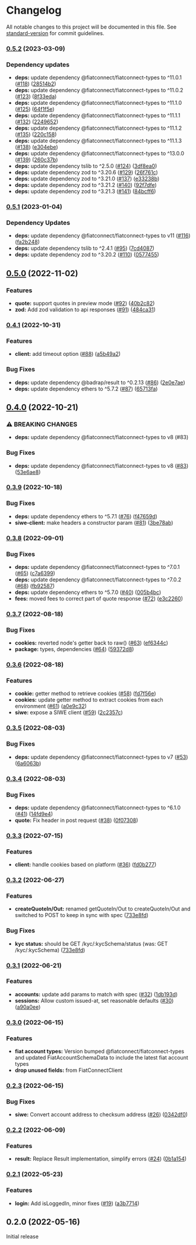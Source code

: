# Changelog

All notable changes to this project will be documented in this file. See [standard-version](https://github.com/conventional-changelog/standard-version) for commit guidelines.

### [0.5.2](https://github.com/fiatconnect/fiatconnect-sdk/compare/v0.5.1...v0.5.2) (2023-03-09)


### Dependency updates

* **deps:** update dependency @fiatconnect/fiatconnect-types to ^11.0.1 ([#118](https://github.com/fiatconnect/fiatconnect-sdk/issues/118)) ([28514b2](https://github.com/fiatconnect/fiatconnect-sdk/commit/28514b2aeeb353118afb1cb03f373f173ca172c8))
* **deps:** update dependency @fiatconnect/fiatconnect-types to ^11.0.2 ([#123](https://github.com/fiatconnect/fiatconnect-sdk/issues/123)) ([8f33eda](https://github.com/fiatconnect/fiatconnect-sdk/commit/8f33edad770ccf496a7a7cd28a2a6b204c132ea5))
* **deps:** update dependency @fiatconnect/fiatconnect-types to ^11.1.0 ([#125](https://github.com/fiatconnect/fiatconnect-sdk/issues/125)) ([64f1f5e](https://github.com/fiatconnect/fiatconnect-sdk/commit/64f1f5eccf978a134bc621ea4bd36cb24f351f55))
* **deps:** update dependency @fiatconnect/fiatconnect-types to ^11.1.1 ([#132](https://github.com/fiatconnect/fiatconnect-sdk/issues/132)) ([2249652](https://github.com/fiatconnect/fiatconnect-sdk/commit/224965289edbdadd217f09c6efe0b42eaf19b9bb))
* **deps:** update dependency @fiatconnect/fiatconnect-types to ^11.1.2 ([#135](https://github.com/fiatconnect/fiatconnect-sdk/issues/135)) ([220c158](https://github.com/fiatconnect/fiatconnect-sdk/commit/220c158d57a00987e4aaeb943667919a2819caae))
* **deps:** update dependency @fiatconnect/fiatconnect-types to ^11.1.3 ([#138](https://github.com/fiatconnect/fiatconnect-sdk/issues/138)) ([e304ebe](https://github.com/fiatconnect/fiatconnect-sdk/commit/e304ebeb7e81551adde27f6bd96cfba7304395b2))
* **deps:** update dependency @fiatconnect/fiatconnect-types to ^13.0.0 ([#139](https://github.com/fiatconnect/fiatconnect-sdk/issues/139)) ([260c37b](https://github.com/fiatconnect/fiatconnect-sdk/commit/260c37b10d169ee107cfec98786e8acbc59240fa))
* **deps:** update dependency tslib to ^2.5.0 ([#124](https://github.com/fiatconnect/fiatconnect-sdk/issues/124)) ([3df8ea0](https://github.com/fiatconnect/fiatconnect-sdk/commit/3df8ea0990fb8a62cabe8949ce708da1b7653f68))
* **deps:** update dependency zod to ^3.20.6 ([#129](https://github.com/fiatconnect/fiatconnect-sdk/issues/129)) ([26f761c](https://github.com/fiatconnect/fiatconnect-sdk/commit/26f761c7b5fe130932389ff5bcdb64a2b6889519))
* **deps:** update dependency zod to ^3.21.0 ([#137](https://github.com/fiatconnect/fiatconnect-sdk/issues/137)) ([e33238b](https://github.com/fiatconnect/fiatconnect-sdk/commit/e33238be8a1d98d66833fbd57c87ea3a746016dd))
* **deps:** update dependency zod to ^3.21.2 ([#140](https://github.com/fiatconnect/fiatconnect-sdk/issues/140)) ([92f7dfe](https://github.com/fiatconnect/fiatconnect-sdk/commit/92f7dfeedab6ef534075356725a7bcb1ad9b09d3))
* **deps:** update dependency zod to ^3.21.3 ([#141](https://github.com/fiatconnect/fiatconnect-sdk/issues/141)) ([84bcff6](https://github.com/fiatconnect/fiatconnect-sdk/commit/84bcff6351f2feade3a5d75f3e4baea2ba16dd9b))

### [0.5.1](https://github.com/fiatconnect/fiatconnect-sdk/compare/v0.5.0...v0.5.1) (2023-01-04)


### Dependency Updates

* **deps:** update dependency @fiatconnect/fiatconnect-types to v11 ([#116](https://github.com/fiatconnect/fiatconnect-sdk/issues/116)) ([fa2b248](https://github.com/fiatconnect/fiatconnect-sdk/commit/fa2b248f0eead058074baf0500fcad5ba14815c2))
* **deps:** update dependency tslib to ^2.4.1 ([#95](https://github.com/fiatconnect/fiatconnect-sdk/issues/95)) ([7cd4087](https://github.com/fiatconnect/fiatconnect-sdk/commit/7cd40877aecf7bc1c6edf1264adb3ed10727537f))
* **deps:** update dependency zod to ^3.20.2 ([#110](https://github.com/fiatconnect/fiatconnect-sdk/issues/110)) ([0577455](https://github.com/fiatconnect/fiatconnect-sdk/commit/0577455cc36324990795c4adbcfb41d2f8671495))

## [0.5.0](https://github.com/fiatconnect/fiatconnect-sdk/compare/v0.4.1...v0.5.0) (2022-11-02)


### Features

* **quote:** support quotes in preview mode ([#92](https://github.com/fiatconnect/fiatconnect-sdk/issues/92)) ([40b2c82](https://github.com/fiatconnect/fiatconnect-sdk/commit/40b2c82cfcd42f227682c3cf4f6893c214c9fa6b))
* **zod:** Add zod validation to api responses ([#91](https://github.com/fiatconnect/fiatconnect-sdk/issues/91)) ([484ca31](https://github.com/fiatconnect/fiatconnect-sdk/commit/484ca311275774cf855f1941e2703a81c0275e0d))

### [0.4.1](https://github.com/fiatconnect/fiatconnect-sdk/compare/v0.4.0...v0.4.1) (2022-10-31)


### Features

* **client:** add timeout option ([#88](https://github.com/fiatconnect/fiatconnect-sdk/issues/88)) ([a5b49a2](https://github.com/fiatconnect/fiatconnect-sdk/commit/a5b49a2acd074183615aea6b7cc24ef1b0bd1ecb))


### Bug Fixes

* **deps:** update dependency @badrap/result to ^0.2.13 ([#86](https://github.com/fiatconnect/fiatconnect-sdk/issues/86)) ([2e0e7ae](https://github.com/fiatconnect/fiatconnect-sdk/commit/2e0e7ae853ae10f361cc8854885f3d0ba9d04731))
* **deps:** update dependency ethers to ^5.7.2 ([#87](https://github.com/fiatconnect/fiatconnect-sdk/issues/87)) ([65713fa](https://github.com/fiatconnect/fiatconnect-sdk/commit/65713fa81a9ecc856215ef6b1b2e6688529523b5))

## [0.4.0](https://github.com/fiatconnect/fiatconnect-sdk/compare/v0.3.9...v0.4.0) (2022-10-21)


### ⚠ BREAKING CHANGES

* **deps:** update dependency @fiatconnect/fiatconnect-types to v8 (#83)

### Bug Fixes

* **deps:** update dependency @fiatconnect/fiatconnect-types to v8 ([#83](https://github.com/fiatconnect/fiatconnect-sdk/issues/83)) ([53e6ae8](https://github.com/fiatconnect/fiatconnect-sdk/commit/53e6ae88a45cf6e92684e9db42711e348c186caa))

### [0.3.9](https://github.com/fiatconnect/fiatconnect-sdk/compare/v0.3.8...v0.3.9) (2022-10-18)


### Bug Fixes

* **deps:** update dependency ethers to ^5.7.1 ([#76](https://github.com/fiatconnect/fiatconnect-sdk/issues/76)) ([f47659d](https://github.com/fiatconnect/fiatconnect-sdk/commit/f47659d664d92fbaa6b4a5e9e0a82d640131f530))
* **siwe-client:** make headers a constructor param ([#81](https://github.com/fiatconnect/fiatconnect-sdk/issues/81)) ([3be78ab](https://github.com/fiatconnect/fiatconnect-sdk/commit/3be78ab1d505b22b67d15fb24060e079122d790f))

### [0.3.8](https://github.com/fiatconnect/fiatconnect-sdk/compare/v0.3.7...v0.3.8) (2022-09-01)


### Bug Fixes

* **deps:** update dependency @fiatconnect/fiatconnect-types to ^7.0.1 ([#65](https://github.com/fiatconnect/fiatconnect-sdk/issues/65)) ([c7a6399](https://github.com/fiatconnect/fiatconnect-sdk/commit/c7a6399cf43c88754b01b2922f257d4acb1175d0))
* **deps:** update dependency @fiatconnect/fiatconnect-types to ^7.0.2 ([#68](https://github.com/fiatconnect/fiatconnect-sdk/issues/68)) ([fb92587](https://github.com/fiatconnect/fiatconnect-sdk/commit/fb925875ebfbb4b9f3cf9a3c60c41f189390bc18))
* **deps:** update dependency ethers to ^5.7.0 ([#40](https://github.com/fiatconnect/fiatconnect-sdk/issues/40)) ([005b4bc](https://github.com/fiatconnect/fiatconnect-sdk/commit/005b4bc28e51ae6d58ae04cdc0ea85804f6b40fc))
* **fees:** moved fees to correct part of quote response ([#72](https://github.com/fiatconnect/fiatconnect-sdk/issues/72)) ([e3c2260](https://github.com/fiatconnect/fiatconnect-sdk/commit/e3c2260da179672775b4401134876814134146ef))

### [0.3.7](https://github.com/fiatconnect/fiatconnect-sdk/compare/v0.3.6...v0.3.7) (2022-08-18)


### Bug Fixes

* **cookies:** reverted node's getter back to raw() ([#63](https://github.com/fiatconnect/fiatconnect-sdk/issues/63)) ([ef6344c](https://github.com/fiatconnect/fiatconnect-sdk/commit/ef6344c3e4ae178b90c1eb62ca51adbf739b5c10))
* **package:** types, dependencies ([#64](https://github.com/fiatconnect/fiatconnect-sdk/issues/64)) ([59372d8](https://github.com/fiatconnect/fiatconnect-sdk/commit/59372d875a62ca84624111c7002b6580cc982e04))

### [0.3.6](https://github.com/fiatconnect/fiatconnect-sdk/compare/v0.3.5...v0.3.6) (2022-08-18)


### Features

* **cookie:** getter method to retrieve cookies ([#58](https://github.com/fiatconnect/fiatconnect-sdk/issues/58)) ([fd7f56e](https://github.com/fiatconnect/fiatconnect-sdk/commit/fd7f56e7757defc3d8636c07ba167298a30f6afb))
* **cookies:** update getter method to extract cookies from each environment ([#61](https://github.com/fiatconnect/fiatconnect-sdk/issues/61)) ([a0e9c32](https://github.com/fiatconnect/fiatconnect-sdk/commit/a0e9c322bc4a78d9f0be76575185a742d9f26f03))
* **siwe:** expose a SIWE client ([#59](https://github.com/fiatconnect/fiatconnect-sdk/issues/59)) ([2c2357c](https://github.com/fiatconnect/fiatconnect-sdk/commit/2c2357cafef206fd98c183d508938cb9113d2b2b))

### [0.3.5](https://github.com/fiatconnect/fiatconnect-sdk/compare/v0.3.4...v0.3.5) (2022-08-03)


### Bug Fixes

* **deps:** update dependency @fiatconnect/fiatconnect-types to v7 ([#53](https://github.com/fiatconnect/fiatconnect-sdk/issues/53)) ([6a6063b](https://github.com/fiatconnect/fiatconnect-sdk/commit/6a6063bd2cce60a5ee7bb0ff4ec67d0cefd4f28b))

### [0.3.4](https://github.com/fiatconnect/fiatconnect-sdk/compare/v0.3.3...v0.3.4) (2022-08-03)


### Bug Fixes

* **deps:** update dependency @fiatconnect/fiatconnect-types to ^6.1.0 ([#41](https://github.com/fiatconnect/fiatconnect-sdk/issues/41)) ([14fd9e4](https://github.com/fiatconnect/fiatconnect-sdk/commit/14fd9e4752bfeebb5a975a2ab1788a0a7d8c3244))
* **quote:** Fix header in post request ([#38](https://github.com/fiatconnect/fiatconnect-sdk/issues/38)) ([0f07308](https://github.com/fiatconnect/fiatconnect-sdk/commit/0f07308748cf8f1b5cb9b7e6d1858df0c7d3a5ba))

### [0.3.3](https://github.com/fiatconnect/fiatconnect-sdk/compare/v0.3.2...v0.3.3) (2022-07-15)


### Features

* **client:** handle cookies based on platform ([#36](https://github.com/fiatconnect/fiatconnect-sdk/issues/36)) ([fd0b277](https://github.com/fiatconnect/fiatconnect-sdk/commit/fd0b2774e1a655b5c23441b46ff25843cf4ad240))

### [0.3.2](https://github.com/fiatconnect/fiatconnect-sdk/compare/v0.3.1...v0.3.2) (2022-06-27)

### Features

* **createQuoteIn/Out:** renamed getQuoteIn/Out to createQuoteIn/Out and switched to POST to keep in sync with spec ([733e8fd](https://github.com/fiatconnect/fiatconnect-sdk/commit/733e8fd874dc805a88d96d07472bfdf999ca4c6b))

### Bug Fixes

* **kyc status:** should be GET /kyc/:kycSchema/status (was: GET /kyc/:kycSchema) ([733e8fd](https://github.com/fiatconnect/fiatconnect-sdk/commit/733e8fd874dc805a88d96d07472bfdf999ca4c6b))


### [0.3.1](https://github.com/fiatconnect/fiatconnect-sdk/compare/v0.3.0...v0.3.1) (2022-06-21)


### Features

* **accounts:** update add params to match with spec ([#32](https://github.com/fiatconnect/fiatconnect-sdk/issues/32)) ([1db193d](https://github.com/fiatconnect/fiatconnect-sdk/commit/1db193d217ab371b2507df0f0bee3deab222ea3f))
* **sessions:** Allow custom issued-at, set reasonable defaults ([#30](https://github.com/fiatconnect/fiatconnect-sdk/issues/30)) ([a90a0ee](https://github.com/fiatconnect/fiatconnect-sdk/commit/a90a0eec9dddfa56a306a183960c32817f677599))

### [0.3.0](https://github.com/fiatconnect/fiatconnect-sdk/compare/v0.2.3...v0.3.0) (2022-06-15)


### Features

* **fiat account types:** Version bumped @fiatconnect/fiatconnect-types and updated FiatAccountSchemaData to include the latest fiat account types
* **drop unused fields:** from FiatConnectClient

### [0.2.3](https://github.com/fiatconnect/fiatconnect-sdk/compare/v0.2.2...v0.2.3) (2022-06-15)


### Bug Fixes

* **siwe:** Convert account address to checksum address ([#26](https://github.com/fiatconnect/fiatconnect-sdk/issues/26)) ([0342df0](https://github.com/fiatconnect/fiatconnect-sdk/commit/0342df03c4ad7aa0493275eec7d2bb87823aaeb5))

### [0.2.2](https://github.com/fiatconnect/fiatconnect-sdk/compare/v0.2.1...v0.2.2) (2022-06-09)


### Features

* **result:** Replace Result implementation, simplify errors ([#24](https://github.com/fiatconnect/fiatconnect-sdk/issues/24)) ([0b1a154](https://github.com/fiatconnect/fiatconnect-sdk/commit/0b1a1549f0e7a895367c17683ceb62e4f5f49680))

### [0.2.1](https://github.com/fiatconnect/fiatconnect-sdk/compare/v0.2.0...v0.2.1) (2022-05-23)


### Features

* **login:** Add isLoggedIn, minor fixes ([#19](https://github.com/fiatconnect/fiatconnect-sdk/issues/19)) ([a3b7714](https://github.com/fiatconnect/fiatconnect-sdk/commit/a3b7714c36d316877427db35cee33361051f8d56))

## 0.2.0 (2022-05-16)

Initial release
